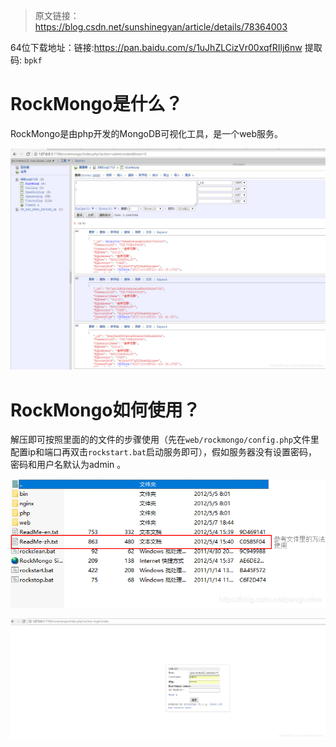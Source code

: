 > 原文链接：<https://blog.csdn.net/sunshinegyan/article/details/78364003>

64位下载地址：链接:<https://pan.baidu.com/s/1uJhZLCizVr00xqfRIlj6nw>  提取码: `bpkf`

# RockMongo是什么？
RockMongo是由php开发的MongoDB可视化工具，是一个web服务。

<div align=center>

![RockMongo](./imgs/08.png "RockMongo示意图")
<div align=left>

# RockMongo如何使用？
解压即可按照里面的的文件的步骤使用（先在`web/rockmongo/config.php`文件里配置ip和端口再双击`rockstart.bat`启动服务即可），假如服务器没有设置密码，密码和用户名默认为admin 。

<div align=center>

![RockMongo](./imgs/09.png "RockMongo示意图")
<div align=left>
<div align=center>

![RockMongo](./imgs/10.png "RockMongo示意图")
<div align=left>